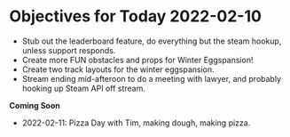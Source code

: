 # Objectives for Today 2022-02-10

- Stub out the leaderboard feature, do everything but the steam hookup, unless support responds.
- Create more FUN obstacles and props for Winter Eggspansion!
- Create two track layouts for the winter eggspansion.
- Stream ending mid-afteroon to do a meeting with lawyer, and probably hooking up Steam API off stream.

**Coming Soon**

- 2022-02-11: Pizza Day with Tim, making dough, making pizza.
